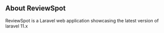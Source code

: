 ## About ReviewSpot

ReviewSpot is a Laravel web application showcasing the latest version of laravel 11.x
